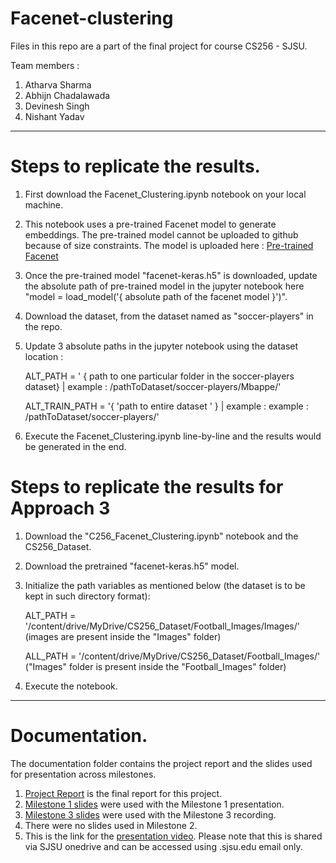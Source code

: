 # Facenet-clustering
Files in this repo are a part of the final project for course CS256 - SJSU. 

Team members : 
1) Atharva Sharma
2) Abhijn Chadalawada
3) Devinesh Singh
4) Nishant Yadav


-----------------------------------------------------------------

# Steps to replicate the results.

1) First download the Facenet_Clustering.ipynb notebook on your local machine.
2) This notebook uses a pre-trained Facenet model to generate embeddings. The pre-trained model cannot be uploaded to github because of size constraints. The model is uploaded here : <a href="https://drive.google.com/file/d/142A5LrfirU6Xdksjp_RfAe5rGc6g7VwU/view?usp=sharing">Pre-trained Facenet</a>
3) Once the pre-trained model "facenet-keras.h5" is downloaded, update the absolute path of pre-trained model in the jupyter notebook here "model = load_model('{ absolute path of the facenet model }')".
4) Download the dataset, from the dataset named as "soccer-players" in the repo. 
5) Update 3 absolute paths in the jupyter notebook using the dataset location : 

    ALT_PATH = ' { path to one particular folder in the soccer-players dataset} | example : /pathToDataset/soccer-players/Mbappe/'

    ALT_TRAIN_PATH = '{ 'path to entire dataset ' }  | example :  example : /pathToDataset/soccer-players/'

6) Execute the Facenet_Clustering.ipynb line-by-line and the results would be generated in the end. 

# Steps to replicate the results for Approach 3

1) Download the "C256_Facenet_Clustering.ipynb" notebook and the CS256_Dataset.
2) Download the pretrained "facenet-keras.h5" model.
3) Initialize the path variables as mentioned below (the dataset is to be kept in such directory format):

   ALT_PATH = '/content/drive/MyDrive/CS256_Dataset/Football_Images/Images/'  (images are present inside the "Images" folder)

   ALL_PATH = '/content/drive/MyDrive/CS256_Dataset/Football_Images/'    ("Images" folder is present inside the "Football_Images" folder)
4) Execute the notebook.

-----------------------------------------------------------------

# Documentation.

The documentation folder contains the project report and the slides used for presentation across milestones.
1) <a href="https://github.com/AtharvaSharmaSJ/Facenet-clustering/blob/main/documentation/Project%20Report.pdf">Project Report</a> is the final report for this project.
2) <a href="https://github.com/AtharvaSharmaSJ/Facenet-clustering/blob/main/documentation/Milestone%201%20slides.pdf">Milestone 1 slides</a> were used with the Milestone 1 presentation.
3) <a href="https://github.com/AtharvaSharmaSJ/Facenet-clustering/blob/main/documentation/Milestone%203%20slides.pdf">Milestone 3 slides</a> were used with the Milestone 3 recording.
4) There were no slides used in Milestone 2.
5) This is the link for the <a href="https://sjsu0-my.sharepoint.com/:f:/g/personal/nishant_yadav_sjsu_edu/EjghoulLKbdFqQ1ZwBnKArwBt0TsbjeXAd2gPcxFM2n5oA?e=bFSRrN">presentation video</a>. Please note that this is shared via SJSU onedrive and can be accessed using .sjsu.edu email only.